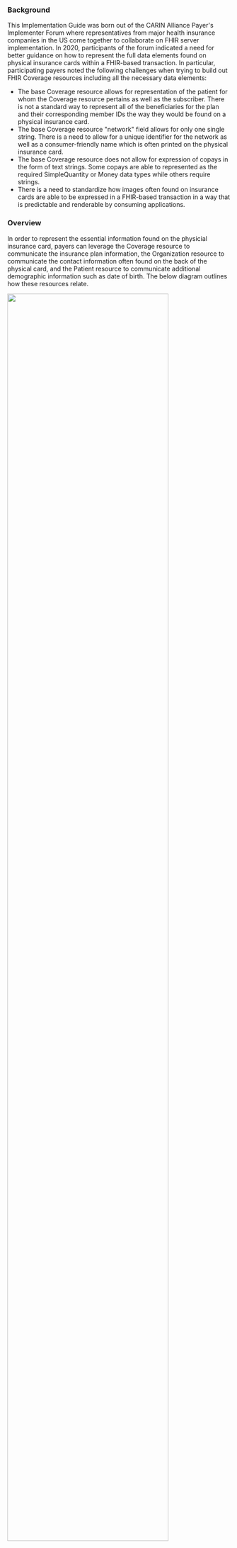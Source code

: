 ### Background
<p>This Implementation Guide was born out of the CARIN Alliance Payer's Implementer Forum where representatives from major health insurance companies in the US come together to collaborate on FHIR server implementation. In 2020, participants of the forum indicated a need for better guidance on how to represent the full data elements found on physical insurance cards within a FHIR-based transaction. In particular, participating payers noted the following challenges when trying to build out FHIR Coverage resources including all the necessary data elements:</p>

* The base Coverage resource allows for representation of the patient for whom the Coverage resource pertains as well as the subscriber. There is not a standard way to represent all of the beneficiaries for the plan and their corresponding member IDs the way they would be found on a physical insurance card.
* The base Coverage resource "network" field allows for only one single string. There is a need to allow for a unique identifier for the network as well as a consumer-friendly name which is often printed on the physical insurance card.
* The base Coverage resource does not allow for expression of copays in the form of text strings. Some copays are able to represented as the required SimpleQuantity or Money data types while others require strings.
* There is a need to standardize how images often found on insurance cards are able to be expressed in a FHIR-based transaction in a way that is predictable and renderable by consuming applications.

### Overview
<p>In order to represent the essential information found on the physicial insurance card, payers can leverage the Coverage resource to communicate the insurance plan information, the Organization resource to communicate the contact information often found on the back of the physical card, and the Patient resource to communicate additional demographic information such as date of birth. The below diagram outlines how these resources relate.</p>

<p><img style="width: 85%; float: none; align: middle;" src="ResourceDiagram.png"/></p>

### Additional Information

<p>For additional information please visit these pages:</p>

* Use Case
* Physical Insurance Card Data Elements

